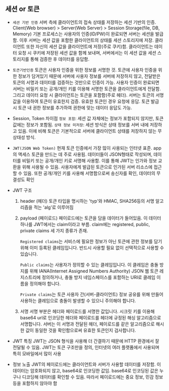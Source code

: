 ## 세션 or 토큰

- `세션 기반 인증`
  서버 측에 클라이언트의 접속 상태를 저장하는 세션 기반의 인증.
  Client(Web browser) > Server(Web Server) > Session Storage(file, DB, Memory)
  기본 프로세스는 사용자의 인증(ID/PW)이 완료되면 서버는 세션을 발급함.
  이후 서버는 세션 값을 포함한 클라이언트의 상태를 세션 스토리지에 저장. 
  클라이언트 또한 자신의 세션 값을 클라이언트에 저장(주로 쿠키)함.
  클라이언트는 데이터 요청 시 쿠키에 저장된 세션 값을 함께 보내며, 서버에서는 이 세션 값을 세션 스토리지를 통해 검증한 후 데이터를 응답함.

- `토큰기반인증`
  토큰은 사용자 인증을 위한 정보를 서명한 것.
  토큰에 사용자 인증을 위한 정보가 담겨있기 때문에 서버에 사용자 정보를 서버에 저장하지 않고, 전달받은 토큰의 서명과 데이터를 검증하는 것만으로 인증이 가능.
  사용자 인증이 완료되면 서버는 비밀키 또는 공개/개인 키를 이용해 서명한 토큰을 클라이언트에게 전달함. 그리고 데이터 요청 시 클라이언트는 토큰을 포함함(주로 헤더). 서버는 토큰의 서명 값을 이용하여 토큰이 유효한지 검증. 유효한 토큰인 경우 요청에 응답.
  토큰 발급 시 토큰 내 권한 정보를 추가하여 권한에 맞는 데이터 응답도 가능.

- Session, Token 차이점
  `정보 포함`: 세션 값 자체에는 정보가 포함되지 않지만, 토큰 값에는 정보가 포함됨.
  `상태 정보 미저장`: 세션 방식은 상태 정보를 서버 내에 저장하고 있음. 이에 비해
  토큰은 기본적으로 서버에 클라이언트 상태를 저장하지 않는 무상태성 방식.

- `JWT(JSON Web Token)`
  현재 토큰 인증에서 가장 많이 사용되는 인터넷 표준.
  app의 액세스 토큰을 만드는 데 주로 사용됨.
  데이터들이 JSON형태로 작성되며, 데이터를 비밀키 또는 공개/개인 키로 서명해 사용함.
  이를 통해 JWT는 인가와 정보 교환을 위해 사용될 수 있음.
  사용자에게 발급된 토큰으로 인가된 서버 리소스에 접근할 수 있음.
  또한 공개/개인 키를 사용해 서명함으로써 송신자를 확인, 데이터의 무결성도 확인

- JWT 구조

  1. header (헤더)
     토큰 타입을 명시하는 'typ'와 HMAC, SHA256등의 서명 알고리즘을 적는 'alg'로 이루어짐

  2. payload (페이로드)
     페이로드에는 토큰을 담을 데이터가 들어있음.
     이 데이터 하나를 JWT에서는 claim이라고 부름.
     claim에는 registered, public, private claims 세 가지 종류가 존재.

     `Registered claims`는 서비스에 필요한 정보가 아닌 토큰에 관한 정보를 담기 위해 이미 등록된 클레임입니다. 반드시 사용할 필요 없이 선택적으로 사용할 수 있습니다.

     `Public claims`는 사용자가 정의할 수 있는 클레임입니다. 이 클레임은 충돌 방지를 위해 IANA(Internet Assigned Numbers Authority) JSON 웹 토큰 레지스트리에 정의하거나, 충돌 방지 네임스페이스를 포함하는 URI로 클레임 이름을 정의해야 합니다.

     `Private claims`는 토큰 사용자 간(서버-클라이언트) 정보 공유를 위해 만들어 사용하는 클레임으로 충돌이 발생할 수 있으니 주의해야 합니다.

  3. 서명
     서명 부분은 헤더와 페이로드를 서명한 값입니다. 시크릿 키를 이용해 base64 url로 인코딩한 헤더와 페이로드를 헤더에 규정된 해싱 알고리즘으로 서명합니다. 서버는 이 서명과 전달된 헤더, 페이로드를 같은 알고리즘으로 해시한 값이 동일한 것을 확인함으로써 유효한 토큰인지 검사합니다.

- JWT 특징
   JWT는 JSON 형식을 사용해 더 간결하기 때문에 HTTP 환경에서 잘 전달될 수 있음.
   JWT는 토큰 구조만을 정의, 인터넷의 여러 플랫폼에서 사용되며 특히 모바일에서 많이 사용

- 정보 노출
  JWT의 페이로드에는 클라이언트와 서버가 사용할 데이터를 저장함.
  이 데이터는 암호화되지 않고, base64로 인코딩한 값임.
  base64로 인코딩된 값은 누구나 디코딩해 데이터를 확인할 수 있음.
  따라서 페이로드에는 중요 정보, 민감 정보 등을 포함하지 않아야 함